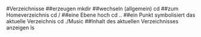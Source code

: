 #Verzeichnisse
##erzeugen
    mkdir
##wechseln (allgemein)
	cd
##zum Homeverzeichnis
	cd /
##eine Ebene hoch
	cd ..
##ein Punkt symbolisiert das aktuelle Verzeichnis
	cd ./Music
##Inhalt des aktuellen Verzeichnisses anzeigen 
	ls

